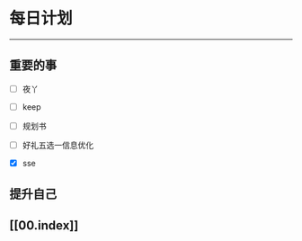 
# 每日计划
---
## 重要的事

- [ ]    夜丫
- [ ]   keep
- [ ]  规划书
- [ ] 好礼五选一信息优化
- [x] sse



## 提升自己

  



## [[00.index]]










